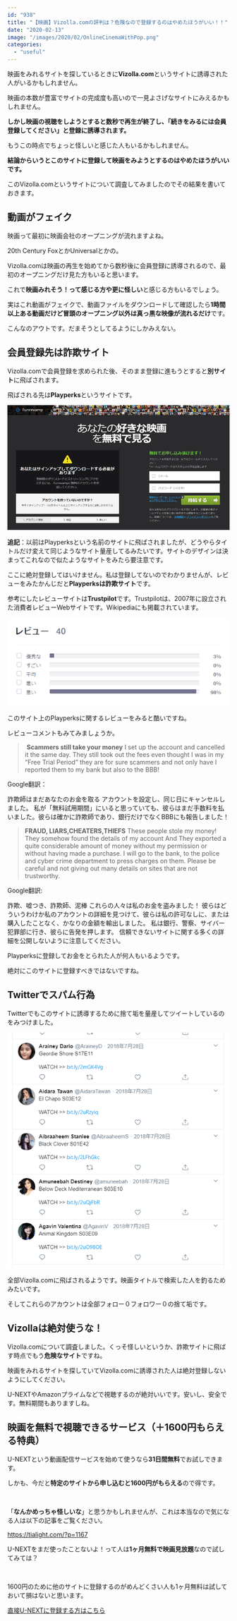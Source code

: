 ```yaml
---
id: "938"
title: "【映画】Vizolla.comの評判は？危険なので登録するのはやめたほうがいい！！"
date: "2020-02-13"
image: "/images/2020/02/OnlineCinemaWithPop.png"
categories: 
  - "useful"
---
```


映画をみれるサイトを探しているときに**Vizolla.com**というサイトに誘導された人がいるかもしれません。

映画の本数が豊富でサイトの完成度も高いので一見よさげなサイトにみえるかもしれません。

**しかし映画の視聴をしようとすると数秒で再生が終了し、「続きをみるには会員登録してください」と登録に誘導されます。**

もうこの時点でちょっと怪しいと感じた人もいるかもしれません。

**結論からいうとこのサイトに登録して映画をみようとするのはやめたほうがいいです。**

このVizolla.comというサイトについて調査してみましたのでその結果を書いておきます。

## 動画がフェイク

映画って最初に映画会社のオープニングが流れますよね。

20th Century FoxとかUniversalとかの。

Vizolla.comは映画の再生を始めてから数秒後に会員登録に誘導されるので、最初のオープニングだけ見た方もいると思います。

これで**映画みれそう！**って感じる方や**更に怪しい**と感じる方もいるでしょう。

実はこれ動画がフェイクで、動画ファイルをダウンロードして確認したら**1時間以上ある動画だけど冒頭のオープニング以外は真っ黒な映像が流れるだけ**です。

こんなのアウトです。だまそうとしてるようにしかみえない。

## 会員登録先は詐欺サイト

Vizolla.comで会員登録を求められた後、そのまま登録に進もうとすると**別サイト**に飛ばされます。

飛ばされる先は**Playperks**というサイトです。

![](/images/2020/02/badstream_ss.png)

**追記**：以前はPlayperksという名前のサイトに飛ばされましたが、どうやらタイトルだけ変えて同じようなサイト量産してるみたいです。サイトのデザインは決まってこれなので似たようなサイトをみたら要注意です。

ここに絶対登録してはいけません。私は登録してないのでわかりませんが、レビューをみたかんじだと**Playperksは詐欺サイト**です。

参考にしたレビューサイトは**Trustpilot**です。Trustpilotは、2007年に設立された消費者レビューWebサイトです。Wikipediaにも掲載されています。

![Playperksに関するレビュー・評価](/images/2020/02/Trustpilot_review_playperks.png)

このサイト上のPlayperksに関するレビューをみると酷いですね。

レビューコメントもみてみましょうか。

>  **Scammers still take your money** I set up the account and cancelled it the same day. They still took out the fees even thought I was in my “Free Trial Period” they are for sure scammers and not only have I reported them to my bank but also to the BBB!

Google翻訳：

詐欺師はまだあなたのお金を取る アカウントを設定し、同じ日にキャンセルしました。 私が「無料試用期間」にいると思っていても、彼らはまだ手数料を払いました。彼らは確かに詐欺師であり、銀行だけでなくBBBにも報告しました！

> **FRAUD, LIARS,CHEATERS,THIEFS** These people stole my money! They somehow found the details of my account And They exported a quite considerable amount of money without my permission or without having made a purchase. I will go to the bank, to the police and cyber crime department to press charges on them. Please be careful and not giving out many details on sites that are not trustworthy.

Google翻訳:

詐欺、嘘つき、詐欺師、泥棒 これらの人々は私のお金を盗みました！ 彼らはどういうわけか私のアカウントの詳細を見つけて、彼らは私の許可なしに、または購入したことなく、かなりの金額を輸出しました。 私は銀行、警察、サイバー犯罪部に行き、彼らに告発を押します。 信頼できないサイトに関する多くの詳細を公開しないように注意してください。

Playperksに登録してお金をとられた人が何人もいるようです。

絶対にこのサイトに登録すべきではないですね。

## Twitterでスパム行為

Twitterでもこのサイトに誘導するために捨て垢を量産してツイートしているのをみつけました。

![](/images/2020/02/Vizolla_on_twitter.png)

全部Vizolla.comに飛ばされるようです。映画タイトルで検索した人を釣るためみたいです。

そしてこれらのアカウントは全部フォロー０フォロワー０の捨て垢です。

## Vizollaは絶対使うな！

Vizolla.comについて調査しました。くっそ怪しいというか、詐欺サイトに飛ばす時点でもう**危険なサイト**ですね。

映画をみれるサイトを探していてVizolla.comに誘導された人は絶対登録しないようにしてください。

U-NEXTやAmazonプライムなどで視聴するのが絶対いいです。安いし、安全です。無料期間もありますしね。

## 映画を無料で視聴できるサービス（＋1600円もらえる特典）

U-NEXTという動画配信サービスを始めて使うなら**31日間無料**でお試しできます。

しかも、今だと**特定のサイトから申し込むと1600円がもらえる**ので得です。

 

「**なんかめっちゃ怪しいな**」と思うかもしれませんが、これは本当なので気になる人は以下の記事をご覧ください。

https://tialight.com/?p=1167

U-NEXTをまだ使ったことないよ！って人は**1ヶ月無料で映画見放題**なので試してみては？

 

1600円のために他のサイトに登録するのがめんどくさい人も1ヶ月無料は試しておいて損はないと思います。

[直接U-NEXTに登録する方はこちら](https://px.a8.net/svt/ejp?a8mat=3B79OM+A4DBRU+3250+6KMIQ)
